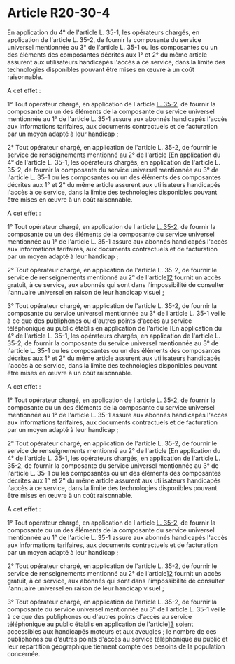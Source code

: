 # Article R20-30-4

En application du 4° de l'article L. 35-1, les opérateurs chargés, en application de l'article L. 35-2, de fournir la composante du service universel mentionnée au 3° de l'article L. 35-1 ou les composantes ou un des éléments des composantes décrites aux 1° et 2° du même article assurent aux utilisateurs handicapés l'accès à ce service, dans la limite des technologies disponibles pouvant être mises en œuvre à un coût raisonnable. 

A cet effet : 

1° Tout opérateur chargé, en application de l'article [L. 35-2][1], de fournir la composante ou un des éléments de la composante du service universel mentionnée au 1° de l'article L. 35-1 assure aux abonnés handicapés l'accès aux informations tarifaires, aux documents contractuels et de facturation par un moyen adapté à leur handicap ; 

2° Tout opérateur chargé, en application de l'article L. 35-2, de fournir le service de renseignements mentionné au 2° de l'article [En application du 4° de l'article L. 35-1, les opérateurs chargés, en application de l'article L. 35-2, de fournir la composante du service universel mentionnée au 3° de l'article L. 35-1 ou les composantes ou un des éléments des composantes décrites aux 1° et 2° du même article assurent aux utilisateurs handicapés l'accès à ce service, dans la limite des technologies disponibles pouvant être mises en œuvre à un coût raisonnable. 

A cet effet : 

1° Tout opérateur chargé, en application de l'article [L. 35-2][1], de fournir la composante ou un des éléments de la composante du service universel mentionnée au 1° de l'article L. 35-1 assure aux abonnés handicapés l'accès aux informations tarifaires, aux documents contractuels et de facturation par un moyen adapté à leur handicap ; 

2° Tout opérateur chargé, en application de l'article L. 35-2, de fournir le service de renseignements mentionné au 2° de l'article][2] fournit un accès gratuit, à ce service, aux abonnés qui sont dans l'impossibilité de consulter l'annuaire universel en raison de leur handicap visuel ; 

3° Tout opérateur chargé, en application de l'article L. 35-2, de fournir la composante du service universel mentionnée au 3° de l'article L. 35-1 veille à ce que des publiphones ou d'autres points d'accès au service téléphonique au public établis en application de l'article [En application du 4° de l'article L. 35-1, les opérateurs chargés, en application de l'article L. 35-2, de fournir la composante du service universel mentionnée au 3° de l'article L. 35-1 ou les composantes ou un des éléments des composantes décrites aux 1° et 2° du même article assurent aux utilisateurs handicapés l'accès à ce service, dans la limite des technologies disponibles pouvant être mises en œuvre à un coût raisonnable. 

A cet effet : 

1° Tout opérateur chargé, en application de l'article [L. 35-2][1], de fournir la composante ou un des éléments de la composante du service universel mentionnée au 1° de l'article L. 35-1 assure aux abonnés handicapés l'accès aux informations tarifaires, aux documents contractuels et de facturation par un moyen adapté à leur handicap ; 

2° Tout opérateur chargé, en application de l'article L. 35-2, de fournir le service de renseignements mentionné au 2° de l'article [En application du 4° de l'article L. 35-1, les opérateurs chargés, en application de l'article L. 35-2, de fournir la composante du service universel mentionnée au 3° de l'article L. 35-1 ou les composantes ou un des éléments des composantes décrites aux 1° et 2° du même article assurent aux utilisateurs handicapés l'accès à ce service, dans la limite des technologies disponibles pouvant être mises en œuvre à un coût raisonnable. 

A cet effet : 

1° Tout opérateur chargé, en application de l'article [L. 35-2][1], de fournir la composante ou un des éléments de la composante du service universel mentionnée au 1° de l'article L. 35-1 assure aux abonnés handicapés l'accès aux informations tarifaires, aux documents contractuels et de facturation par un moyen adapté à leur handicap ; 

2° Tout opérateur chargé, en application de l'article L. 35-2, de fournir le service de renseignements mentionné au 2° de l'article][2] fournit un accès gratuit, à ce service, aux abonnés qui sont dans l'impossibilité de consulter l'annuaire universel en raison de leur handicap visuel ; 

3° Tout opérateur chargé, en application de l'article L. 35-2, de fournir la composante du service universel mentionnée au 3° de l'article L. 35-1 veille à ce que des publiphones ou d'autres points d'accès au service téléphonique au public établis en application de l'article][3] soient accessibles aux handicapés moteurs et aux aveugles ; le nombre de ces publiphones ou d'autres points d'accès au service téléphonique au public et leur répartition géographique tiennent compte des besoins de la population concernée.

 [1]: /affichCodeArticle.do?cidTexte=LEGITEXT000006070987&idArticle=LEGIARTI000006465807&dateTexte=&categorieLien=cid
 [2]: /affichCodeArticle.do?cidTexte=LEGITEXT000006070987&idArticle=LEGIARTI000006465416&dateTexte=&categorieLien=cid
 [3]: /affichCodeArticle.do?cidTexte=LEGITEXT000006070987&idArticle=LEGIARTI000006466390&dateTexte=&categorieLien=cid